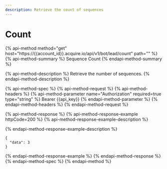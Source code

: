 ```yaml
---
description: Retrieve the count of sequences
---
```


# Count

{% api-method method="get" host="https://{{account\_id}}.acquire.io/api/v1/bot/lead/count" path="" %}
{% api-method-summary %}
Sequence Count
{% endapi-method-summary %}

{% api-method-description %}
Retrieve the number of sequences. 
{% endapi-method-description %}

{% api-method-spec %}
{% api-method-request %}
{% api-method-headers %}
{% api-method-parameter name="Authorization" required=true type="string" %}
Bearer {{api\_key}}
{% endapi-method-parameter %}
{% endapi-method-headers %}
{% endapi-method-request %}

{% api-method-response %}
{% api-method-response-example httpCode=200 %}
{% api-method-response-example-description %}

{% endapi-method-response-example-description %}

```
{
  "data": 3
}

```
{% endapi-method-response-example %}
{% endapi-method-response %}
{% endapi-method-spec %}
{% endapi-method %}

